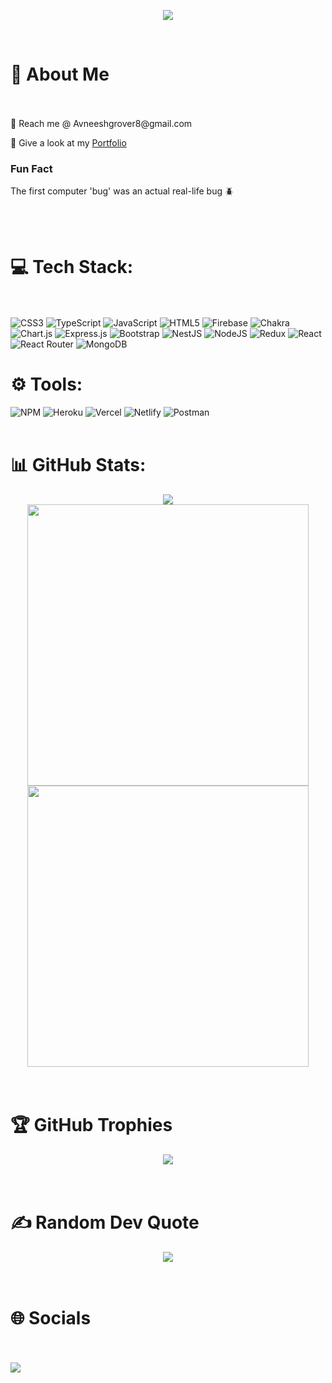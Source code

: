 <!-- <img src="https://capsule-render.vercel.app/api?type=waving&height=180&text=Welcome%EF%B8%8F&fontSize=40&fontAlign=65&fontColor=ffffff&animation=twinkling" /> -->

<p align="center">
  <img src="https://readme-typing-svg.herokuapp.com/?font=Time+New+Roman&color=cyan&size=25&center=true&vCenter=true&width=600&height=100&lines=Heeeey,%20%20i%20am%20Avneesh+Grover...%E2%9C%8C%EF%B8%8F">
</p>
<img src="https://camo.githubusercontent.com/50eaa922832bb306d425bb556ab7180255778bc478f346be5428fb01e58ad20e/68747470733a2f2f76697369746f722d62616467652e676c697463682e6d652f62616467653f706167655f69643d4173686f6b50726a61706174692e4173686f6b50726a6170617469" alt="" data-canonical-src="https://visitor-badge.glitch.me/badge?page_id=avneesh002" style="max-width: 100%;">

<br>
</br>

<h1> 💫 About Me </h1>

<br>
</br>
📩 Reach me @ Avneeshgrover8@gmail.com<br>

📄 Give a look at my <a href="https://avneesh002.github.io/" target="blank">Portfolio</a><br>
<h3>Fun Fact</h3>The first computer 'bug' was an actual real-life bug 🪲


<br> </br>
# 💻 Tech Stack:

<br> </br>
![CSS3](https://img.shields.io/badge/css3-%231572B6.svg?style=plastic&logo=css3&logoColor=white) ![TypeScript](https://img.shields.io/badge/typescript-%23007ACC.svg?style=plastic&logo=typescript&logoColor=white) ![JavaScript](https://img.shields.io/badge/javascript-%23323330.svg?style=plastic&logo=javascript&logoColor=%23F7DF1E) ![HTML5](https://img.shields.io/badge/html5-%23E34F26.svg?style=plastic&logo=html5&logoColor=white) ![Firebase](https://img.shields.io/badge/firebase-%23039BE5.svg?style=plastic&logo=firebase) ![Chakra](https://img.shields.io/badge/chakra-%234ED1C5.svg?style=plastic&logo=chakraui&logoColor=white) ![Chart.js](https://img.shields.io/badge/chart.js-F5788D.svg?style=plastic&logo=chart.js&logoColor=white) ![Express.js](https://img.shields.io/badge/express.js-%23404d59.svg?style=plastic&logo=express&logoColor=%2361DAFB) ![Bootstrap](https://img.shields.io/badge/bootstrap-%23563D7C.svg?style=plastic&logo=bootstrap&logoColor=white) ![NestJS](https://img.shields.io/badge/nestjs-%23E0234E.svg?style=plastic&logo=nestjs&logoColor=white) ![NodeJS](https://img.shields.io/badge/node.js-6DA55F?style=plastic&logo=node.js&logoColor=white) ![Redux](https://img.shields.io/badge/redux-%23593d88.svg?style=plastic&logo=redux&logoColor=white) ![React](https://img.shields.io/badge/react-%2320232a.svg?style=plastic&logo=react&logoColor=%2361DAFB) ![React Router](https://img.shields.io/badge/React_Router-CA4245?style=plastic&logo=react-router&logoColor=white) ![MongoDB](https://img.shields.io/badge/MongoDB-%234ea94b.svg?style=plastic&logo=mongodb&logoColor=white) 
<br>

# ⚙️ Tools:
![NPM](https://img.shields.io/badge/NPM-%23000000.svg?style=plastic&logo=npm&logoColor=white) ![Heroku](https://img.shields.io/badge/heroku-%23430098.svg?style=plastic&logo=heroku&logoColor=white) ![Vercel](https://img.shields.io/badge/vercel-%23000000.svg?style=plastic&logo=vercel&logoColor=white) ![Netlify](https://img.shields.io/badge/netlify-%23000000.svg?style=plastic&logo=netlify&logoColor=#00C7B7) ![Postman](https://img.shields.io/badge/Postman-FF6C37?style=plastic&logo=postman&logoColor=white)
<br> </br>

# 📊 GitHub Stats:
<div align="center">

<img src="https://github-readme-stats.vercel.app/api?username=avneesh002&theme=vue-dark&hide_border=false&include_all_commits=true&count_private=true" />
	<br/>
<img src="https://github-readme-streak-stats.herokuapp.com/?user=avneesh002&theme=vue-dark&hide_border=false" width=450px/><br/>
<img src="https://github-readme-stats.vercel.app/api/top-langs/?username=avneesh002&theme=vue-dark&hide_border=false&include_all_commits=true&count_private=true&layout=compact" width=450px/>
</div>
<br> </br>
<h1> 🏆 GitHub Trophies </h1>
<div align="center">
<img src="https://github-profile-trophy.vercel.app/?username=avneesh002&theme=tokyonight&no-frame=false&no-bg=false&margin-w=4" />
</div>
<br> </br>
<h1> ✍️ Random Dev Quote</h1>
<div align="center">
	<img src="https://quotes-github-readme.vercel.app/api?type=horizontal&theme=tokyonight" />
</div>
<br> </br>
 <h1> 🌐 Socials </h1>
 <br> </br>
<a href="https://www.linkedin.com/in/avneesh002/"> <img src="https://img.shields.io/badge/-avneesh002-0072b1?style=flat&logo=Linkedin&logoColor=white&link=https://www.linkedin.com/in/avneesh002/" /></a>
